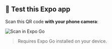 ## 📱 Test this Expo app

Scan this QR code **with your phone camera**:

![Scan in Expo Go](https://qr.expo.dev/eas-update?projectId=6811dcaf-2195-4a0e-ba6b-b561e60da885&channel=main)

> Requires Expo Go installed on your device.
